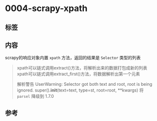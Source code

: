 # 0004-scrapy-xpath

## 标签

## 内容

scrapy的响应对象内置 `xpath` 方法，返回的结果是 `Selector` 类型的列表
> xpath可以链式调用extract()方法，将解析出来的数据打包成新的列表
> xpath可以链式调用extract_first()方法，将数据解析出第一个元素
>
> 解析警告
> UserWarning: Selector got both text and root, root is being ignored.
> super().__init__(text=text, type=st, root=root, **kwargs)
> 将 `parsel` 降级到 1.7.0

## 参考
